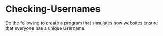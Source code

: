 # Checking-Usernames
Do the following to create a program that simulates how websites ensure that everyone has a unique username.
